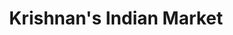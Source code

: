 ---
title: "Krishnan's Indian Market"
url: /state-college/krishnans-indian-market/
shop: greengrocer
---